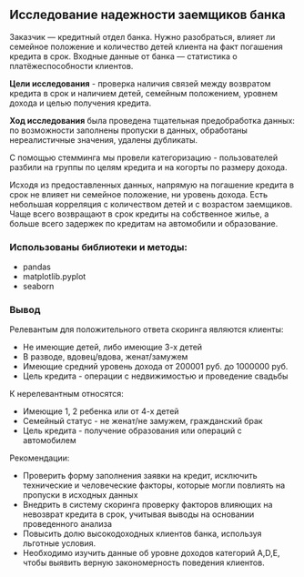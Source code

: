 ## Исследование надежности заемщиков банка

Заказчик — кредитный отдел банка. Нужно разобраться, влияет ли семейное положение и количество детей клиента на факт погашения кредита в срок. Входные данные от банка — статистика о платёжеспособности клиентов.

**Цели исследования** - проверка наличия связей между возвратом кредита в срок и наличием детей, семейным положением, уровнем дохода и целью получения кредита.

**Ход исследования** была проведена тщательная предобработка данных: по возможности заполнены пропуски в данных, обработаны нереалистичные значения, удалены дубликаты. 

С помощью стемминга мы провели категоризацию - пользователей разбили на группы по целям кредита и на когорты по размеру дохода. 

Исходя из предоставленных данных, напрямую на погашение кредита в срок не влияет ни семейное положение, ни уровень дохода. Есть небольшая корреляция с количеством детей и с возрастом заемщиков. 
Чаще всего возвращают в срок кредиты на собственное жилье, а больше всего задержек по кредитам на автомобили и образование.

### Использованы библиотеки и методы:
- pandas
- matplotlib.pyplot
- seaborn

### Вывод

Релевантым для положительного ответа скоринга являются клиенты:

* Не имеющие детей, либо имеющие 3-х детей
* В разводе, вдовец/вдова, женат/замужем
* Имеющие средний уровень дохода от 200001 руб. до 1000000 руб.
* Цель кредита - операции с недвижимостью и проведение свадьбы

К нерелевантным относятся:

* Имеющие 1, 2 ребенка или от 4-х детей
* Семейный статус - не женат/не замужем, гражданский брак
* Цель кредита - получение образования или операций с автомобилем

Рекомендации:

* Проверить форму заполнения заявки на кредит, исключить технические и человеческие факторы, которые могли повлиять на пропуски в исходных данных
* Внедрить в систему скоринга проверку факторов влияющих на невозврат кредита в срок, учитывая выводы на основании проведенного анализа
* Повысить долю высокодоходных клиентов банка, используя льготные условия.
* Необходимо изучить данные об уровне доходов категорий A,D,E, чтобы выявить верную закономерность поведения клиентов.
